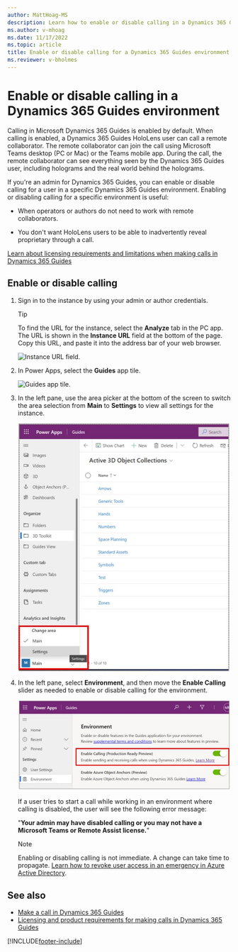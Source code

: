 ```yaml
---
author: MattHoag-MS
description: Learn how to enable or disable calling in a Dynamics 365 Guides environment 
ms.author: v-mhoag
ms.date: 11/17/2022
ms.topic: article
title: Enable or disable calling for a Dynamics 365 Guides environment
ms.reviewer: v-bholmes
---
```


# Enable or disable calling in a Dynamics 365 Guides environment

Calling in Microsoft Dynamics 365 Guides is enabled by default. When calling is enabled, a Dynamics 365 Guides HoloLens user can call a remote collaborator. The remote collaborator can join the call using Microsoft Teams desktop (PC or Mac) or the Teams mobile app. During the call, the remote collaborator can see everything seen by the Dynamics 365 Guides user, including holograms and the real world behind the holograms.

If you're an admin for Dynamics 365 Guides, you can enable or disable calling for a user in a specific Dynamics 365 Guides environment. Enabling or disabling calling for a specific environment is useful:

- When operators or authors do not need to work with remote collaborators. 

- You don't want HoloLens users to be able to inadvertently reveal proprietary through a call. 

[Learn about licensing requirements and limitations when making calls in Dynamics 365 Guides](requirements.md)

## Enable or disable calling

1. Sign in to the instance by using your admin or author credentials.

    > [!TIP]
    > To find the URL for the instance, select the **Analyze** tab in the PC app. The URL is shown in the **Instance URL** field at the bottom of the page. Copy this URL, and paste it into the address bar of your web browser.
    >
    > ![Instance URL field.](media/instance-url.PNG "Instance URL field")

2. In Power Apps, select the **Guides** app tile.

    ![Guides app tile.](media/guides-app-tile.PNG "Guides app tile")

3. In the left pane, use the area picker at the bottom of the screen to switch the area selection from **Main** to **Settings** to view all settings for the instance.

    ![Settings highlighted in the left pane.](media/admin-enable-calling-settings.JPG "Settings highlighted in left pane")

4. In the left pane, select **Environment**, and then move the **Enable Calling** slider as needed to enable or disable calling for the environment.

    ![New command highlighted at top of Power Apps screen.](media/admin-enable-calling.JPG "New command highlighted at top of Power Apps screen")

    If a user tries to start a call while working in an environment where calling is disabled, the user will see the following error message:

    "**Your admin may have disabled calling or you may not have a Microsoft Teams or Remote Assist license.**"
    
    > [!NOTE]
    > Enabling or disabling calling is not immediate. A change can take time to propagate. [Learn how to revoke user access in an emergency in Azure Active Directory](/azure/active-directory/enterprise-users/users-revoke-access).

## See also

- [Make a call in Dynamics 365 Guides](make-call.md)
- [Licensing and product requirements for making calls in Dynamics 365 Guides](requirements.md)

[!INCLUDE[footer-include](../includes/footer-banner.md)]
